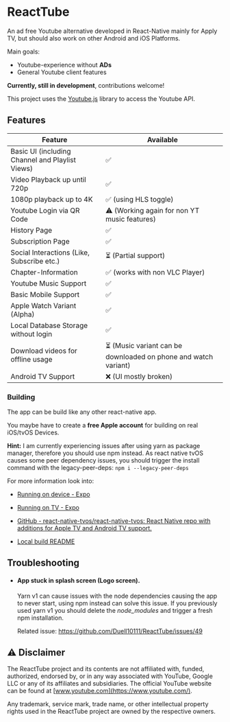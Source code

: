 # ReactTube

An ad free Youtube alternative developed in React-Native mainly for Apply TV, but should also work on other Android and iOS Platforms.

Main goals:

- Youtube-experience without **ADs**
- General Youtube client features

**Currently, still in development**, contributions welcome!

This project uses the [Youtube.js](https://github.com/LuanRT/YouTube.js) library to access the Youtube API.

## Features

| Feature                                         | Available                                                      |
|-------------------------------------------------|----------------------------------------------------------------|
| Basic UI (including Channel and Playlist Views) | ✅                                                              |
| Video Playback up until 720p                    | ✅                                                              |
| 1080p playback up to 4K                         | ✅ (using HLS toggle)                                           |
| Youtube Login via QR Code                       | ⚠️ (Working again for non YT music features)                   |
| History Page                                    | ✅                                                              |
| Subscription Page                               | ✅                                                              |
| Social Interactions (Like, Subscribe etc.)      | ⏳ (Partial support)                                            |
| Chapter-Information                             | ✅ (works with non VLC Player)                                  |
| Youtube Music Support                           | ✅                                                              |
| Basic Mobile Support                            | ✅                                                              |
| Apple Watch Variant (Alpha)                     | ✅                                                              |
| Local Database Storage without login            | ✅                                                              |
| Download videos for offline usage               | ⏳ (Music variant can be downloaded on phone and watch variant) |
| Android TV Support                              | ❌ (UI mostly broken)                                           |

### Building

The app can be build like any other react-native app.

You maybe have to create a **free Apple account** for building on real iOS/tvOS Devices.

**Hint:** I am currently experiencing issues after using yarn as package manager, therefore you should use npm instead.
As react native tvOS causes some peer dependency issues, you should trigger the install command with the legacy-peer-deps:
`npm i --legacy-peer-deps`

For more information look into:

- [Running on device - Expo](https://docs.expo.dev/build/internal-distribution/)

- [Running on TV - Expo](https://docs.expo.dev/guides/building-for-tv/#build-for-apple-tv)

- [GitHub - react-native-tvos/react-native-tvos: React Native repo with additions for Apple TV and Android TV support.](https://github.com/react-native-tvos/react-native-tvos)

- [Local build README](LOCALBUILD.md)

## Troubleshooting

- #### App stuck in splash screen (Logo screen).

  Yarn v1 can cause issues with the node dependencies causing the app to never start, using npm instead can solve this issue.
  If you previously used yarn v1 you should delete the _node_modules_ and trigger a fresh npm installation.
  
  Related issue: https://github.com/Duell10111/ReactTube/issues/49


## ⚠️ Disclaimer

The ReactTube project and its contents are not affiliated with, funded, authorized, endorsed by, or in any way associated with YouTube, Google LLC or any of its affiliates and subsidiaries. The official YouTube website can be found at [www.youtube.com](https://www.youtube.com/).

Any trademark, service mark, trade name, or other intellectual property rights used in the ReactTube project are owned by the respective owners.
